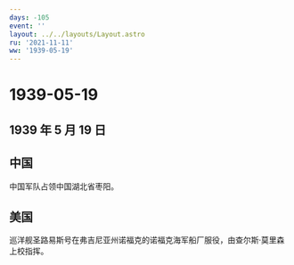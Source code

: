```yaml
---
days: -105
event: ''
layout: ../../layouts/Layout.astro
ru: '2021-11-11'
ww: '1939-05-19'
---
```


# 1939-05-19

## 1939 年 5 月 19 日

## 中国

中国军队占领中国湖北省枣阳。

## 美国

巡洋舰圣路易斯号在弗吉尼亚州诺福克的诺福克海军船厂服役，由查尔斯·莫里森上校指挥。